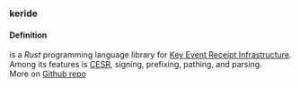 ### keride

<h4>Definition</h4><p>is a <em>Rust</em> programming language library for <a href="key-event-receipt-infrastructure">Key Event Receipt Infrastructure</a>. Among its features is <a href="CESR">CESR</a>, signing, prefixing, pathing, and parsing.<br>More on <a href="https://github.com/WebOfTrust/keride">Github repo</a></p>